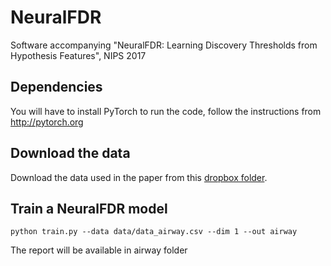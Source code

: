 # NeuralFDR
Software accompanying "NeuralFDR: Learning Discovery Thresholds from Hypothesis Features", NIPS 2017


## Dependencies 
You will have to install PyTorch to run the code, follow the instructions from http://pytorch.org


## Download the data
Download the data used in the paper from this [dropbox folder](https://www.dropbox.com/sh/wtp58wd60980d6b/AAA4wA60ykP-fDfS5BNsNkiGa?dl=0).

## Train a NeuralFDR model

```
python train.py --data data/data_airway.csv --dim 1 --out airway
```

The report will be available in airway folder

